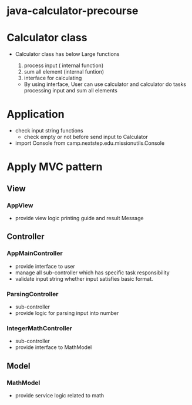 # java-calculator-precourse

# Calculator class

- Calculator class has below Large functions
    1. process input ( internal function)
    2. sum all element (internal funtion)
    3. interface for calculating

    - By using interface, User can use calculator and calculator do tasks processing input and sum all elements

# Application

- check input string functions
    - check empty or not before send input to Calculator
- import Console from camp.nextstep.edu.missionutils.Console

# Apply MVC pattern

## View

### AppView

- provide view logic printing guide and result Message

## Controller

### AppMainController

- provide interface to user
- manage all sub-controller which has specific task responsibility
- validate input string whether input satisfies basic format.

### ParsingController

- sub-controller
- provide logic for parsing input into number

### IntegerMathController

- sub-controller
- provide interface to MathModel

## Model

### MathModel

- provide service logic related to math

